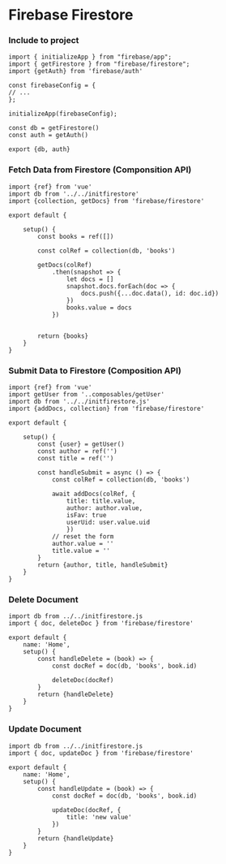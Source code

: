 # Firebase Firestore

### Include to project

    import { initializeApp } from "firebase/app";
    import { getFirestore } from "firebase/firestore";
    import {getAuth} from 'firebase/auth'

    const firebaseConfig = {
    // ...
    };

    initializeApp(firebaseConfig);

    const db = getFirestore()
    const auth = getAuth()

    export {db, auth}

### Fetch Data from Firestore (Componsition API)

    import {ref} from 'vue'
    import db from '../../initfirestore'
    import {collection, getDocs} from 'firebase/firestore'

    export default {

        setup() {
            const books = ref([])

            const colRef = collection(db, 'books')

            getDocs(colRef)
                .then(snapshot => {
                    let docs = []
                    snapshot.docs.forEach(doc => {
                        docs.push({...doc.data(), id: doc.id})
                    })
                    books.value = docs
                })


            return {books}
        }
    }

### Submit Data to Firestore (Composition API)

    import {ref} from 'vue'
    import getUser from '..composables/getUser'
    import db from '../../initfirestore.js'
    import {addDocs, collection} from 'firebase/firestore'

    export default {

        setup() {
            const {user} = getUser()
            const author = ref('')
            const title = ref('')

            const handleSubmit = async () => {
                const colRef = collection(db, 'books')

                await addDocs(colRef, {
                    title: title.value,
                    author: author.value,
                    isFav: true
                    userUid: user.value.uid
                    })
                // reset the form
                author.value = ''
                title.value = ''
            }
            return {author, title, handleSubmit}
        }
    }

### Delete Document

    import db from ../../initfirestore.js
    import { doc, deleteDoc } from 'firebase/firestore'

    export default {
        name: 'Home',
        setup() {
            const handleDelete = (book) => {
                const docRef = doc(db, 'books', book.id)

                deleteDoc(docRef)
            }
            return {handleDelete}
        }
    }

### Update Document

    import db from ../../initfirestore.js
    import { doc, updateDoc } from 'firebase/firestore'

    export default {
        name: 'Home',
        setup() {
            const handleUpdate = (book) => {
                const docRef = doc(db, 'books', book.id)

                updateDoc(docRef, {
                    title: 'new value'
                })
            }
            return {handleUpdate}
        }
    }
